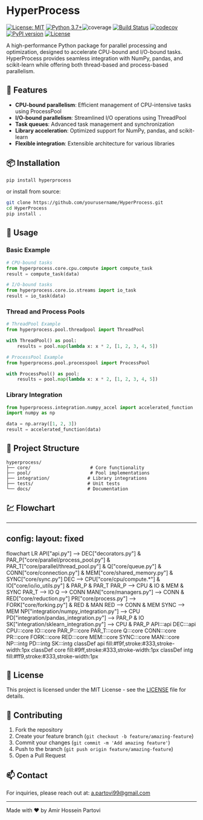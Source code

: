 # HyperProcess

[![License: MIT](https://img.shields.io/badgeLicense-MIT-yellow.svg)](https://opensource.org/licenses/MIT)
[![Python 3.7+](https://img.shields.io/badge/python-3.7+-blue.svg)](https://www.python.org/downloads/)![coverage](https://codecov.io/gh/AmirHPartovi/hyperprocess/branch/main/graph/badge.svg)
[![Build Status](https://github.com/YOUR_USERNAME/hyperprocess/actions/workflows/build.yml/badge.svg)](https://github.com/YOUR_USERNAME/hyperprocess/actions/workflows/build.yml)
[![codecov](https://codecov.io/gh/YOUR_USERNAME/hyperprocess/branch/main/graph/badge.svg)](https://codecov.io/gh/YOUR_USERNAME/hyperprocess)
[![PyPI version](https://badge.fury.io/py/hyperprocess.svg)](https://badge.fury.io/py/hyperprocess)
[![License](https://img.shields.io/github/license/AmirHPartovi/hyperprocess.svg)](https://github.com/AmirHPartovi/hyperprocess/blob/main/LICENSE)

A high-performance Python package for parallel processing and optimization, designed to accelerate CPU-bound and I/O-bound tasks. HyperProcess provides seamless integration with NumPy, pandas, and scikit-learn while offering both thread-based and process-based parallelism.

## 🚀 Features

- **CPU-bound parallelism**: Efficient management of CPU-intensive tasks using ProcessPool
- **I/O-bound parallelism**: Streamlined I/O operations using ThreadPool
- **Task queues**: Advanced task management and synchronization
- **Library acceleration**: Optimized support for NumPy, pandas, and scikit-learn
- **Flexible integration**: Extensible architecture for various libraries

## 📦 Installation

```bash
pip install hyperprocess
```

or install from source:

```bash
git clone https://github.com/yourusername/HyperProcess.git
cd HyperProcess
pip install .
```

## 🔧 Usage

### Basic Example

```python
# CPU-bound tasks
from hyperprocess.core.cpu.compute import compute_task
result = compute_task(data)

# I/O-bound tasks
from hyperprocess.core.io.streams import io_task
result = io_task(data)
```

### Thread and Process Pools

```python
# ThreadPool Example
from hyperprocess.pool.threadpool import ThreadPool

with ThreadPool() as pool:
    results = pool.map(lambda x: x * 2, [1, 2, 3, 4, 5])

# ProcessPool Example
from hyperprocess.pool.processpool import ProcessPool

with ProcessPool() as pool:
    results = pool.map(lambda x: x * 2, [1, 2, 3, 4, 5])
```

### Library Integration

```python
from hyperprocess.integration.numpy_accel import accelerated_function
import numpy as np

data = np.array([1, 2, 3])
result = accelerated_function(data)
```

## 📁 Project Structure

```
hyperprocess/
├── core/                      # Core functionality
├── pool/                      # Pool implementations
├── integration/              # Library integrations
├── tests/                    # Unit tests
└── docs/                     # Documentation
```
## :chart: Flowchart
---
config:
  layout: fixed
---
flowchart LR
    API["api.py"] --> DEC["decorators.py"] & PAR_P["core/parallel/process_pool.py"] & PAR_T["core/parallel/thread_pool.py"] & Q["core/queue.py"] & CONN["core/connection.py"] & MEM["core/shared_memory.py"] & SYNC["core/sync.py"]
    DEC --> CPU["core/cpu/compute.*"] & IO["core/io/io_utils.py"] & PAR_P & PAR_T
    PAR_P --> CPU & IO & MEM & SYNC
    PAR_T --> IO
    Q --> CONN
    MAN["core/managers.py"] --> CONN & RED["core/reduction.py"]
    PR["core/process.py"] --> FORK["core/forking.py"] & RED & MAN
    RED --> CONN & MEM
    SYNC --> MEM
    NP["integration/numpy_integration.py"] --> CPU
    PD["integration/pandas_integration.py"] --> PAR_P & IO
    SK["integration/sklearn_integration.py"] --> CPU & PAR_P
     API:::api
     DEC:::api
     CPU:::core
     IO:::core
     PAR_P:::core
     PAR_T:::core
     Q:::core
     CONN:::core
     PR:::core
     FORK:::core
     RED:::core
     MEM:::core
     SYNC:::core
     MAN:::core
     NP:::intg
     PD:::intg
     SK:::intg
    classDef api fill:#f9f,stroke:#333,stroke-width:1px
    classDef core fill:#9ff,stroke:#333,stroke-width:1px
    classDef intg fill:#ff9,stroke:#333,stroke-width:1px


## 📄 License

This project is licensed under the MIT License - see the [LICENSE](LICENSE) file for details.

## 🤝 Contributing

1. Fork the repository
2. Create your feature branch (`git checkout -b feature/amazing-feature`)
3. Commit your changes (`git commit -m 'Add amazing feature'`)
4. Push to the branch (`git push origin feature/amazing-feature`)
5. Open a Pull Request

## 📫 Contact

For inquiries, please reach out at: a.partovi99@gmail.com

---

Made with ❤️ by Amir Hossein Partovi

